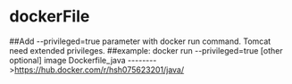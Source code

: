 # dockerFile

##Add --privileged=true parameter with docker run command. Tomcat need extended privileges.
##example: docker run --privileged=true [other optional] image
Dockerfile_java -------->https://hub.docker.com/r/hsh075623201/java/
